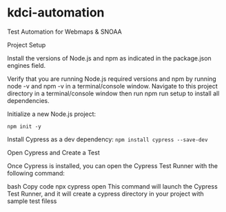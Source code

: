 # kdci-automation
Test Automation for Webmaps & SNOAA

Project Setup

Install the versions of Node.js and npm as indicated in the package.json engines field.

Verify that you are running Node.js required versions and npm by running node -v and npm -v in a terminal/console window.
Navigate to this project directory in a terminal/console window then run npm run setup to install all dependencies.

Initialize a new Node.js project:

`npm init -y`

Install Cypress as a dev dependency:
`npm install cypress --save-dev`

Open Cypress and Create a Test

Once Cypress is installed, you can open the Cypress Test Runner with the following command:

bash
Copy code
npx cypress open
This command will launch the Cypress Test Runner, and it will create a cypress directory in your project with sample test filess

